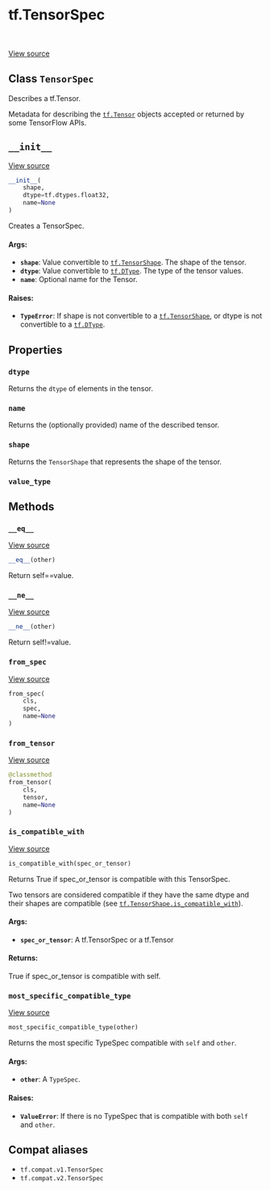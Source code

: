 <div itemscope itemtype="http://developers.google.com/ReferenceObject">
<meta itemprop="name" content="tf.TensorSpec" />
<meta itemprop="path" content="Stable" />
<meta itemprop="property" content="dtype"/>
<meta itemprop="property" content="name"/>
<meta itemprop="property" content="shape"/>
<meta itemprop="property" content="value_type"/>
<meta itemprop="property" content="__eq__"/>
<meta itemprop="property" content="__init__"/>
<meta itemprop="property" content="__ne__"/>
<meta itemprop="property" content="from_spec"/>
<meta itemprop="property" content="from_tensor"/>
<meta itemprop="property" content="is_compatible_with"/>
<meta itemprop="property" content="most_specific_compatible_type"/>
</div>

# tf.TensorSpec

<!-- Insert buttons and diff -->

<table class="tfo-notebook-buttons tfo-api" align="left">
</table>

<a target="_blank" href="/code/stable/tensorflow/python/framework/tensor_spec.py">View source</a>



## Class `TensorSpec`

Describes a tf.Tensor.



<!-- Placeholder for "Used in" -->

Metadata for describing the <a href="../tf/Tensor.md"><code>tf.Tensor</code></a> objects accepted or returned
by some TensorFlow APIs.

<h2 id="__init__"><code>__init__</code></h2>

<a target="_blank" href="/code/stable/tensorflow/python/framework/tensor_spec.py">View source</a>

``` python
__init__(
    shape,
    dtype=tf.dtypes.float32,
    name=None
)
```

Creates a TensorSpec.


#### Args:


* <b>`shape`</b>: Value convertible to <a href="../tf/TensorShape.md"><code>tf.TensorShape</code></a>. The shape of the tensor.
* <b>`dtype`</b>: Value convertible to <a href="../tf/dtypes/DType.md"><code>tf.DType</code></a>. The type of the tensor values.
* <b>`name`</b>: Optional name for the Tensor.


#### Raises:


* <b>`TypeError`</b>: If shape is not convertible to a <a href="../tf/TensorShape.md"><code>tf.TensorShape</code></a>, or dtype is
  not convertible to a <a href="../tf/dtypes/DType.md"><code>tf.DType</code></a>.



## Properties

<h3 id="dtype"><code>dtype</code></h3>

Returns the `dtype` of elements in the tensor.


<h3 id="name"><code>name</code></h3>

Returns the (optionally provided) name of the described tensor.


<h3 id="shape"><code>shape</code></h3>

Returns the `TensorShape` that represents the shape of the tensor.


<h3 id="value_type"><code>value_type</code></h3>






## Methods

<h3 id="__eq__"><code>__eq__</code></h3>

<a target="_blank" href="/code/stable/tensorflow/python/framework/tensor_spec.py">View source</a>

``` python
__eq__(other)
```

Return self==value.


<h3 id="__ne__"><code>__ne__</code></h3>

<a target="_blank" href="/code/stable/tensorflow/python/framework/tensor_spec.py">View source</a>

``` python
__ne__(other)
```

Return self!=value.


<h3 id="from_spec"><code>from_spec</code></h3>

<a target="_blank" href="/code/stable/tensorflow/python/framework/tensor_spec.py">View source</a>

``` python
from_spec(
    cls,
    spec,
    name=None
)
```




<h3 id="from_tensor"><code>from_tensor</code></h3>

<a target="_blank" href="/code/stable/tensorflow/python/framework/tensor_spec.py">View source</a>

``` python
@classmethod
from_tensor(
    cls,
    tensor,
    name=None
)
```




<h3 id="is_compatible_with"><code>is_compatible_with</code></h3>

<a target="_blank" href="/code/stable/tensorflow/python/framework/tensor_spec.py">View source</a>

``` python
is_compatible_with(spec_or_tensor)
```

Returns True if spec_or_tensor is compatible with this TensorSpec.

Two tensors are considered compatible if they have the same dtype
and their shapes are compatible (see <a href="../tf/TensorShape.md#is_compatible_with"><code>tf.TensorShape.is_compatible_with</code></a>).

#### Args:


* <b>`spec_or_tensor`</b>: A tf.TensorSpec or a tf.Tensor


#### Returns:

True if spec_or_tensor is compatible with self.


<h3 id="most_specific_compatible_type"><code>most_specific_compatible_type</code></h3>

<a target="_blank" href="/code/stable/tensorflow/python/framework/tensor_spec.py">View source</a>

``` python
most_specific_compatible_type(other)
```

Returns the most specific TypeSpec compatible with `self` and `other`.


#### Args:


* <b>`other`</b>: A `TypeSpec`.


#### Raises:


* <b>`ValueError`</b>: If there is no TypeSpec that is compatible with both `self`
  and `other`.





## Compat aliases

* `tf.compat.v1.TensorSpec`
* `tf.compat.v2.TensorSpec`

